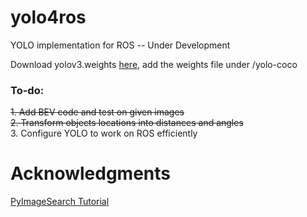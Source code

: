 # yolo4ros
YOLO implementation for ROS -- Under Development

Download yolov3.weights [here](https://drive.google.com/file/d/1n9MvXffqNCDBZv-9UEk26hlNVuhFQNpK/view?usp=sharing), add the weights file under /yolo-coco

### To-do:
~~1. Add BEV code and test on given images~~ <br>
~~2. Transform objects locations into distances and angles~~ <br>
3. Configure YOLO to work on ROS efficiently

# Acknowledgments
[PyImageSearch Tutorial](https://www.pyimagesearch.com/2018/11/12/yolo-object-detection-with-opencv/)
